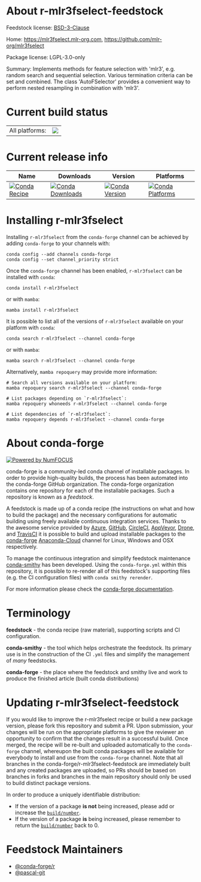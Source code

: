 About r-mlr3fselect-feedstock
=============================

Feedstock license: [BSD-3-Clause](https://github.com/conda-forge/r-mlr3fselect-feedstock/blob/main/LICENSE.txt)

Home: https://mlr3fselect.mlr-org.com, https://github.com/mlr-org/mlr3fselect

Package license: LGPL-3.0-only

Summary: Implements methods for feature selection with 'mlr3', e.g.  random search and sequential selection. Various termination criteria can be set and combined. The class 'AutoFSelector' provides a convenient way to perform nested resampling in combination with 'mlr3'.

Current build status
====================


<table><tr><td>All platforms:</td>
    <td>
      <a href="https://dev.azure.com/conda-forge/feedstock-builds/_build/latest?definitionId=11745&branchName=main">
        <img src="https://dev.azure.com/conda-forge/feedstock-builds/_apis/build/status/r-mlr3fselect-feedstock?branchName=main">
      </a>
    </td>
  </tr>
</table>

Current release info
====================

| Name | Downloads | Version | Platforms |
| --- | --- | --- | --- |
| [![Conda Recipe](https://img.shields.io/badge/recipe-r--mlr3fselect-green.svg)](https://anaconda.org/conda-forge/r-mlr3fselect) | [![Conda Downloads](https://img.shields.io/conda/dn/conda-forge/r-mlr3fselect.svg)](https://anaconda.org/conda-forge/r-mlr3fselect) | [![Conda Version](https://img.shields.io/conda/vn/conda-forge/r-mlr3fselect.svg)](https://anaconda.org/conda-forge/r-mlr3fselect) | [![Conda Platforms](https://img.shields.io/conda/pn/conda-forge/r-mlr3fselect.svg)](https://anaconda.org/conda-forge/r-mlr3fselect) |

Installing r-mlr3fselect
========================

Installing `r-mlr3fselect` from the `conda-forge` channel can be achieved by adding `conda-forge` to your channels with:

```
conda config --add channels conda-forge
conda config --set channel_priority strict
```

Once the `conda-forge` channel has been enabled, `r-mlr3fselect` can be installed with `conda`:

```
conda install r-mlr3fselect
```

or with `mamba`:

```
mamba install r-mlr3fselect
```

It is possible to list all of the versions of `r-mlr3fselect` available on your platform with `conda`:

```
conda search r-mlr3fselect --channel conda-forge
```

or with `mamba`:

```
mamba search r-mlr3fselect --channel conda-forge
```

Alternatively, `mamba repoquery` may provide more information:

```
# Search all versions available on your platform:
mamba repoquery search r-mlr3fselect --channel conda-forge

# List packages depending on `r-mlr3fselect`:
mamba repoquery whoneeds r-mlr3fselect --channel conda-forge

# List dependencies of `r-mlr3fselect`:
mamba repoquery depends r-mlr3fselect --channel conda-forge
```


About conda-forge
=================

[![Powered by
NumFOCUS](https://img.shields.io/badge/powered%20by-NumFOCUS-orange.svg?style=flat&colorA=E1523D&colorB=007D8A)](https://numfocus.org)

conda-forge is a community-led conda channel of installable packages.
In order to provide high-quality builds, the process has been automated into the
conda-forge GitHub organization. The conda-forge organization contains one repository
for each of the installable packages. Such a repository is known as a *feedstock*.

A feedstock is made up of a conda recipe (the instructions on what and how to build
the package) and the necessary configurations for automatic building using freely
available continuous integration services. Thanks to the awesome service provided by
[Azure](https://azure.microsoft.com/en-us/services/devops/), [GitHub](https://github.com/),
[CircleCI](https://circleci.com/), [AppVeyor](https://www.appveyor.com/),
[Drone](https://cloud.drone.io/welcome), and [TravisCI](https://travis-ci.com/)
it is possible to build and upload installable packages to the
[conda-forge](https://anaconda.org/conda-forge) [Anaconda-Cloud](https://anaconda.org/)
channel for Linux, Windows and OSX respectively.

To manage the continuous integration and simplify feedstock maintenance
[conda-smithy](https://github.com/conda-forge/conda-smithy) has been developed.
Using the ``conda-forge.yml`` within this repository, it is possible to re-render all of
this feedstock's supporting files (e.g. the CI configuration files) with ``conda smithy rerender``.

For more information please check the [conda-forge documentation](https://conda-forge.org/docs/).

Terminology
===========

**feedstock** - the conda recipe (raw material), supporting scripts and CI configuration.

**conda-smithy** - the tool which helps orchestrate the feedstock.
                   Its primary use is in the construction of the CI ``.yml`` files
                   and simplify the management of *many* feedstocks.

**conda-forge** - the place where the feedstock and smithy live and work to
                  produce the finished article (built conda distributions)


Updating r-mlr3fselect-feedstock
================================

If you would like to improve the r-mlr3fselect recipe or build a new
package version, please fork this repository and submit a PR. Upon submission,
your changes will be run on the appropriate platforms to give the reviewer an
opportunity to confirm that the changes result in a successful build. Once
merged, the recipe will be re-built and uploaded automatically to the
`conda-forge` channel, whereupon the built conda packages will be available for
everybody to install and use from the `conda-forge` channel.
Note that all branches in the conda-forge/r-mlr3fselect-feedstock are
immediately built and any created packages are uploaded, so PRs should be based
on branches in forks and branches in the main repository should only be used to
build distinct package versions.

In order to produce a uniquely identifiable distribution:
 * If the version of a package **is not** being increased, please add or increase
   the [``build/number``](https://docs.conda.io/projects/conda-build/en/latest/resources/define-metadata.html#build-number-and-string).
 * If the version of a package **is** being increased, please remember to return
   the [``build/number``](https://docs.conda.io/projects/conda-build/en/latest/resources/define-metadata.html#build-number-and-string)
   back to 0.

Feedstock Maintainers
=====================

* [@conda-forge/r](https://github.com/conda-forge/r/)
* [@pascal-git](https://github.com/pascal-git/)

